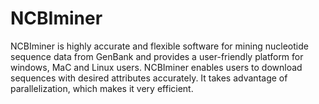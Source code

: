 # NCBIminer
NCBIminer is highly accurate and flexible software for mining nucleotide sequence data from GenBank and provides a user-friendly platform for windows, MaC and Linux users. NCBIminer enables users to download sequences with desired attributes accurately. It takes advantage of parallelization, which makes it very efficient.
